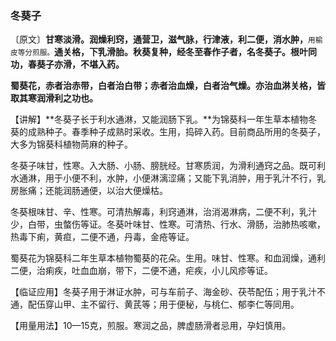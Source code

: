### 冬葵子

〔原文〕**甘寒淡滑。润燥利窍，通营卫，滋气脉，行津液，利二便，消水肿，**<small>用榆皮等分煎服。</small>**通关格，下乳滑胎。秋葵复种，经冬至春作子者，名冬葵子。根叶同功，春葵子亦滑，不堪入药。**

**蜀葵花，赤者治赤带，白者治白带；赤者治血燥，白者治气燥。亦治血淋关格，皆取其寒润滑利之功也。**

【讲解】**冬葵子长于利水通淋，又能润肠下乳。**为锦葵科一年生草本植物冬葵的成熟种子。春季种子成熟时采收。生用，捣碎入药。目前商品所用的冬葵子，大多为锦葵科植物苘麻的种子。

冬葵子味甘，性寒。入大肠、小肠、膀胱经。甘寒质润，为滑利通窍之品。既可利水通淋，用于小便不利，水肿，小便淋漓涩痛；又能下乳消肿，用于乳汁不行，乳房胀痛；还能润肠通便，以治大便燥枯。

冬葵根味甘、辛、性寒。可清热解毒，利窍通淋，治消渴淋病，二便不利，乳汁少，白带，虫螫伤等证。冬葵叶味甘、性寒。可清热、行水、滑肠，治肺热咳嗽，热毒下痢，黄疸，二便不通，丹毒，金疮等证。

蜀葵花为锦葵科二年生草本植物蜀葵的花朵。生用。味甘、性寒。和血润燥，通利二便，治痢疾，吐血血崩，带下，二便不通，疟疾，小儿风疹等证。

【临证应用】冬葵子用于淋证水肿，可与车前子、海金砂、茯苓配伍；用于乳汁不通，配伍穿山甲、主不留行、黄芪等；用于便秘，与桃仁、郁李仁等同用。

【用量用法】10—15克，煎服。寒润之品，脾虚肠滑者忌用，孕妇慎用。
